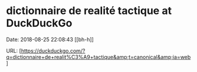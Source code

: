 # dictionnaire de realité tactique at DuckDuckGo

Date: 2018-08-25 22:08:43
[[bh-h]]

URL: [https://duckduckgo.com/?q=dictionnaire+de+realit%C3%A9+tactique&amp;t=canonical&amp;ia=web]
